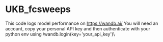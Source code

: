 # UKB_fcsweeps
This code logs model performance on https://wandb.ai/
You will need an account, copy your personal API key and then authenticate with your python env using \wandb.login(key='your_api_key')\